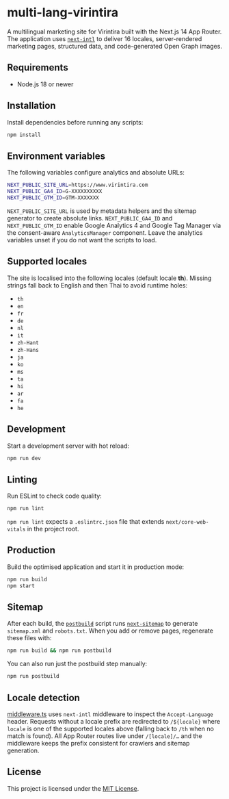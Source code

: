 # multi-lang-virintira

A multilingual marketing site for Virintira built with the Next.js 14 App Router. The application uses [`next-intl`](https://next-intl-docs.vercel.app/) to deliver 16 locales, server-rendered marketing pages, structured data, and code-generated Open Graph images.

## Requirements

- Node.js 18 or newer

## Installation

Install dependencies before running any scripts:

```bash
npm install
```

## Environment variables

The following variables configure analytics and absolute URLs:

```bash
NEXT_PUBLIC_SITE_URL=https://www.virintira.com
NEXT_PUBLIC_GA4_ID=G-XXXXXXXXXX
NEXT_PUBLIC_GTM_ID=GTM-XXXXXXX
```

`NEXT_PUBLIC_SITE_URL` is used by metadata helpers and the sitemap generator to create absolute links. `NEXT_PUBLIC_GA4_ID` and `NEXT_PUBLIC_GTM_ID` enable Google Analytics 4 and Google Tag Manager via the consent-aware `AnalyticsManager` component. Leave the analytics variables unset if you do not want the scripts to load.

## Supported locales

The site is localised into the following locales (default locale **th**). Missing strings fall back to English and then Thai to avoid runtime holes:

- `th`
- `en`
- `fr`
- `de`
- `nl`
- `it`
- `zh-Hant`
- `zh-Hans`
- `ja`
- `ko`
- `ms`
- `ta`
- `hi`
- `ar`
- `fa`
- `he`

## Development

Start a development server with hot reload:

```bash
npm run dev
```

## Linting

Run ESLint to check code quality:

```bash
npm run lint
```

`npm run lint` expects a `.eslintrc.json` file that extends `next/core-web-vitals` in the project root.

## Production

Build the optimised application and start it in production mode:

```bash
npm run build
npm start
```

## Sitemap

After each build, the [`postbuild`](package.json) script runs [`next-sitemap`](https://github.com/iamvishnusankar/next-sitemap) to generate `sitemap.xml` and `robots.txt`. When you add or remove pages, regenerate these files with:

```bash
npm run build && npm run postbuild
```

You can also run just the postbuild step manually:

```bash
npm run postbuild
```

## Locale detection

[middleware.ts](middleware.ts) uses `next-intl` middleware to inspect the `Accept-Language` header. Requests without a locale prefix are redirected to `/${locale}` where `locale` is one of the supported locales above (falling back to `/th` when no match is found). All App Router routes live under `/[locale]/…` and the middleware keeps the prefix consistent for crawlers and sitemap generation.

## License

This project is licensed under the [MIT License](LICENSE).
